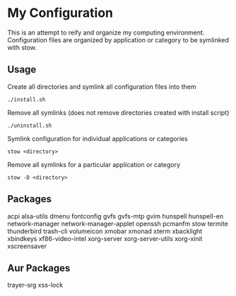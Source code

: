 # My Configuration
This is an attempt to reify and organize my computing environment.
Configuration files are organized by application or category to be symlinked with stow.

## Usage
Create all directories and symlink all configuration files into them

```
./install.sh
```

Remove all symlinks (does not remove directories created with install script)

```
./uninstall.sh
```

Symlink configuration for individual applications or categories

```
stow <directory>
```

Remove all symlinks for a particular application or category

```
stow -D <directory>
```

## Packages
acpi
alsa-utils
dmenu
fontconfig
gvfs
gvfs-mtp
gvim
hunspell
hunspell-en
network-manager
network-manager-applet
openssh
pcmanfm
stow
termite
thunderbird
trash-cli
volumeicon
xmobar
xmonad
xterm
xbacklight
xbindkeys
xf86-video-intel
xorg-server
xorg-server-utils
xorg-xinit
xscreensaver

## Aur Packages
trayer-srg
xss-lock
